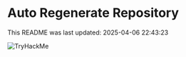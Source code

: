# Auto Regenerate Repository

This README was last updated: 2025-04-06 22:43:23

 ![TryHackMe](https://tryhackme.com/badge/533634)